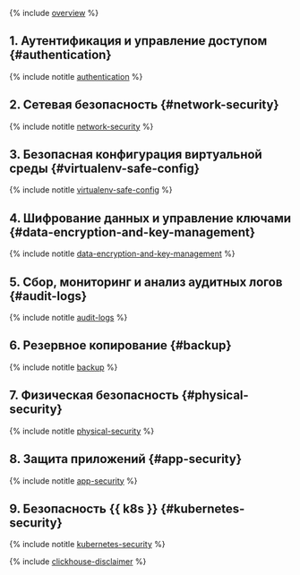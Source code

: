 {% include [overview](../../_includes/security/standard/overview.md) %}

## 1. Аутентификация и управление доступом {#authentication}

{% include notitle [authentication](../../_includes/security/standard/authentication.md) %}

## 2. Сетевая безопасность {#network-security}

{% include notitle [network-security](../../_includes/security/standard/network-security.md) %}

## 3. Безопасная конфигурация виртуальной среды {#virtualenv-safe-config}

{% include notitle [virtualenv-safe-config](../../_includes/security/standard/virtualenv-safe-config.md) %}

## 4. Шифрование данных и управление ключами {#data-encryption-and-key-management}

{% include notitle [data-encryption-and-key-management](../../_includes/security/standard/encryption.md) %}

## 5. Сбор, мониторинг и анализ аудитных логов {#audit-logs}

{% include notitle [audit-logs](../../_includes/security/standard/audit-logs.md) %}

## 6. Резервное копирование {#backup}

{% include notitle [backup](../../_includes/security/standard/backup.md) %}


## 7. Физическая безопасность {#physical-security}

{% include notitle [physical-security](../../_includes/security/standard/physical-security.md) %}

## 8. Защита приложений {#app-security}

{% include notitle [app-security](../../_includes/security/standard/app-security.md) %}


## 9. Безопасность {{ k8s }} {#kubernetes-security}

{% include notitle [kubernetes-security](../../_includes/security/standard/kubernetes-security.md) %}

{% include [clickhouse-disclaimer](../../_includes/clickhouse-disclaimer.md) %}